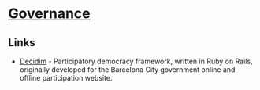 # [Governance](https://en.wikipedia.org/wiki/Governance)

## Links

- [Decidim](https://github.com/decidim/decidim) - Participatory democracy framework, written in Ruby on Rails, originally developed for the Barcelona City government online and offline participation website.